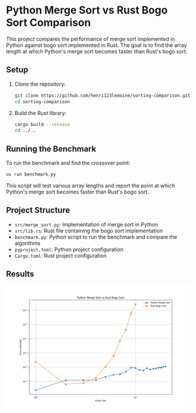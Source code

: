 # Python Merge Sort vs Rust Bogo Sort Comparison

This project compares the performance of merge sort implemented in Python against bogo sort implemented in Rust. The goal is to find the array length at which Python's merge sort becomes faster than Rust's bogo sort.

## Setup

1. Clone the repository:
   ```bash
   git clone https://github.com/henri123lemoine/sorting-comparison.git
   cd sorting-comparison
   ```

2. Build the Rust library:
   ```bash
   cargo build --release
   cd ../..
   ```

## Running the Benchmark

To run the benchmark and find the crossover point:

```bash
uv run benchmark.py
```

This script will test various array lengths and report the point at which Python's merge sort becomes faster than Rust's bogo sort.

## Project Structure

- `src/merge_sort.py`: Implementation of merge sort in Python
- `src/lib.rs`: Rust file containing the bogo sort implementation
- `benchmark.py`: Python script to run the benchmark and compare the algorithms
- `pyproject.toml`: Python project configuration
- `Cargo.toml`: Rust project configuration

## Results

![Sorting Comparison](assets/sorting_comparison.png)
